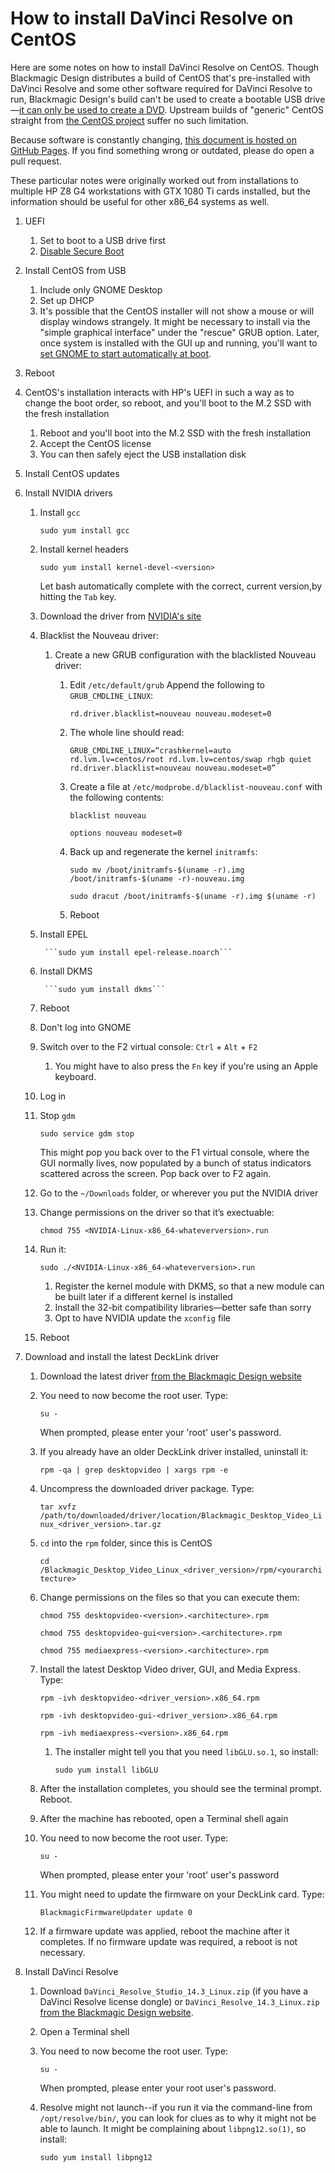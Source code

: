 # How to install DaVinci Resolve on CentOS

Here are some notes on how to install  DaVinci Resolve on CentOS. Though Blackmagic Design distributes a build of CentOS that's pre-installed with DaVinci Resolve and some other software required for DaVinci Resolve to run, Blackmagic Design's build can't be used to create a bootable USB drive&mdash;[it can only be used to create a DVD](https://forum.blackmagicdesign.com/viewtopic.php?f=21&t=65447#p370722). Upstream builds of "generic" CentOS straight from [the CentOS project](https://www.centos.org/) suffer no such limitation.

Because software is constantly changing, [this document is hosted on GitHub Pages](https://github.com/sethgoldin/davinci-resolve-generic-centos). If you find something wrong or outdated, please do open a pull request. 

These particular notes were originally worked out from installations to multiple HP Z8 G4 workstations with GTX 1080 Ti cards installed, but the information should be useful for other x86_64 systems as well.

1. UEFI
	1. Set to boot to a USB drive first
	2. [Disable Secure Boot](https://access.redhat.com/solutions/3421621)
2. Install CentOS from USB
	1. Include only GNOME Desktop
	2. Set up DHCP
	3. It's possible that the CentOS installer will not show a mouse or will display windows strangely. It might be necessary to install via the "simple graphical interface" under the "rescue" GRUB option. Later, once system is installed with the GUI up and running, you'll want to [set GNOME to start automatically at boot](https://www.rootusers.com/how-to-start-gui-in-centos-7-linux/).
3. Reboot
4. CentOS's installation interacts with HP's UEFI in such a way as to change the boot order, so reboot, and you'll boot to the M.2 SSD with the fresh installation
	1. Reboot and you'll boot into the M.2 SSD with the fresh installation
	2. Accept the CentOS license
	3. You can then safely eject the USB installation disk
5. Install CentOS updates
6. Install NVIDIA drivers
	1. Install `gcc`
	
		```sudo yum install gcc```
		
	2. Install kernel headers
	
		```sudo yum install kernel-devel-<version>```
		
		Let bash automatically complete with the correct, current version,by hitting the `Tab` key.
		
	3. Download the driver from [NVIDIA's site](http://www.nvidia.com/drivers)
	4. Blacklist the Nouveau driver:
		
		1. Create a new GRUB configuration with the blacklisted Nouveau driver:
			
			1. Edit `/etc/default/grub` Append the following to `GRUB_CMDLINE_LINUX`:	
			
				```rd.driver.blacklist=nouveau nouveau.modeset=0```
			
			2. The whole line should read:
				
				```GRUB_CMDLINE_LINUX=“crashkernel=auto rd.lvm.lv=centos/root rd.lvm.lv=centos/swap rhgb quiet rd.driver.blacklist=nouveau nouveau.modeset=0”```
			
			3. Create a file at `/etc/modprobe.d/blacklist-nouveau.conf` with the following contents:
				
				```blacklist nouveau```
			
				```options nouveau modeset=0```
				
			4. Back up and regenerate the kernel `initramfs`:
				
				```sudo mv /boot/initramfs-$(uname -r).img /boot/initramfs-$(uname -r)-nouveau.img```
			
				```sudo dracut /boot/initramfs-$(uname -r).img $(uname -r)```
			
			4. Reboot
				
	5. Install EPEL
				
			```sudo yum install epel-release.noarch```
			
	6. Install DKMS
				
			```sudo yum install dkms```
				
	7. Reboot
	8. Don't log into GNOME
	9. Switch over to the F2 virtual console: `Ctrl` + `Alt` + `F2`
		1. You might have to also press the `Fn` key if you're using an Apple keyboard.
	10. Log in
	11. Stop `gdm`
	
		```sudo service gdm stop```
		
		This might pop you back over to the F1 virtual console, where the GUI normally lives, now populated by a bunch of status indicators scattered across the screen. Pop back over to F2 again.
		
	12. Go to the `~/Downloads` folder, or wherever you put the NVIDIA driver
	13. Change permissions on the driver so that it’s exectuable:
		
		```chmod 755 <NVIDIA-Linux-x86_64-whateverversion>.run```
			
	14. Run it:
		
		```sudo ./<NVIDIA-Linux-x86_64-whateverversion>.run```
			
		1. Register the kernel module with DKMS, so that a new module can be built later if a different kernel is installed
		2. Install the 32-bit compatibility libraries&mdash;better safe than sorry
		3. Opt to have NVIDIA update the `xconfig` file
	15. Reboot
7. Download and install the latest DeckLink driver
	1. Download the latest driver [from the Blackmagic Design website](https://www.blackmagicdesign.com/support/family/capture-and-playback)
	2. You need to now become the root user. Type:
		
		```su -```
		
		When prompted, please enter your 'root' user's password.
		
	3. If you already have an older DeckLink driver installed, uninstall it:
		
		```rpm -qa | grep desktopvideo | xargs rpm -e```
		
	4. Uncompress the downloaded driver package. Type:
		
		```tar xvfz /path/to/downloaded/driver/location/Blackmagic_Desktop_Video_Linux_<driver_version>.tar.gz```
		
	5. `cd` into the `rpm` folder, since this is CentOS
	
		```cd /Blackmagic_Desktop_Video_Linux_<driver_version>/rpm/<yourarchitecture>```
		
	6. Change permissions on the files so that you can execute them:
	
		```chmod 755 desktopvideo-<version>.<architecture>.rpm```
		
		```chmod 755 desktopvideo-gui<version>.<architecture>.rpm```
		
		```chmod 755 mediaexpress-<version>.<architecture>.rpm```
		
	7. Install the latest Desktop Video driver, GUI, and Media Express. Type:

		```rpm -ivh desktopvideo-<driver_version>.x86_64.rpm```

		```rpm -ivh desktopvideo-gui-<driver_version>.x86_64.rpm```
		
		```rpm -ivh mediaexpress-<version>.x86_64.rpm```
		
		1. The installer might tell you that you need `libGLU.so.1`, so install:
				
			```sudo yum install libGLU```
		
	8. After the installation completes, you should see the terminal prompt. Reboot.
	9. After the machine has rebooted, open a Terminal shell again
	10. You need to now become the root user. Type:
		
		```su -```
		
		When prompted, please enter your 'root' user's password
		
	11. You might need to update the firmware on your DeckLink card. Type:
		
		```BlackmagicFirmwareUpdater update 0```
		
	12.  If a firmware update was applied, reboot the machine after it completes. If no firmware update was required, a reboot is not necessary.
	
8. Install DaVinci Resolve
	1. Download `DaVinci_Resolve_Studio_14.3_Linux.zip` (if you have a DaVinci Resolve license dongle) or `DaVinci_Resolve_14.3_Linux.zip` [from the Blackmagic Design website](https://www.blackmagicdesign.com/support/family/davinci-resolve-and-fusion).
	2. Open a Terminal shell
	3. You need to now become the root user. Type:

		```su -```
		
		When prompted, please enter your root user's password.
		
	4. Resolve might not launch--if you run it via the command-line from `/opt/resolve/bin/`, you can look for clues as to why it might not be able to launch. It might be complaining about `libpng12.so(1)`, so install:
		
		```sudo yum install libpng12```
